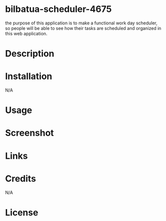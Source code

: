 # bilbatua-scheduler-4675

the purpose of this application is to make a functional work day scheduler, so people will be able to see how their tasks are scheduled and organized in this web application.

# Description


# Installation

N/A

# Usage


# Screenshot


# Links


# Credits

N/A

# License